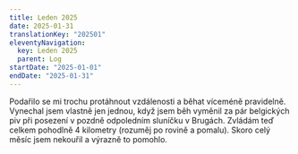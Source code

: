 ```yaml
---
title: Leden 2025
date: 2025-01-31
translationKey: "202501"
eleventyNavigation:
  key: Leden 2025
  parent: Log
startDate: "2025-01-01"
endDate: "2025-01-31"
---
```

Podařilo se mi trochu protáhnout vzdálenosti a běhat víceméně pravidelně. Vynechal jsem vlastně jen jednou, když jsem běh vyměnil za pár belgických piv při posezení v pozdně odpoledním sluníčku v Brugách. Zvládám teď celkem pohodlně 4 kilometry (rozuměj po rovině a pomalu). Skoro celý měsíc jsem nekouřil a výrazně to pomohlo. 
<!-- excerpt -->
 